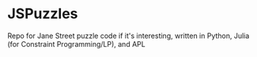 # JSPuzzles
Repo for Jane Street puzzle code if it's interesting, written in Python, Julia (for Constraint Programming/LP), and APL
